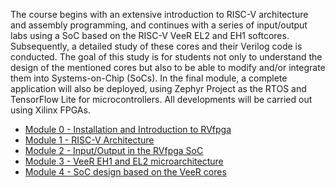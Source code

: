 The course begins with an extensive introduction to RISC-V architecture and assembly programming, and continues with a series of input/output labs using a SoC based on the RISC-V VeeR EL2 and EH1 softcores.
Subsequently, a detailed study of these cores and their Verilog code is conducted. The goal of this study is for students not only to understand the design of the mentioned cores but also to be able to modify and/or integrate them into Systems-on-Chip (SoCs).
In the final module, a complete application will also be deployed, using Zephyr Project as the RTOS and TensorFlow Lite for microcontrollers. All developments will be carried out using Xilinx FPGAs.

- [Module 0 - Installation and Introduction to RVfpga]()
- [Module 1 - RISC-V Architecture]()
- [Module 2 - Input/Output in the RVfpga SoC]()
- [Module 3 - VeeR EH1 and EL2 microarchitecture]()
- [Module 4 - SoC design based on the VeeR cores]()
